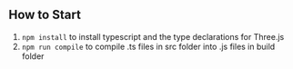 ## How to Start
1. `npm install` to install typescript and the type declarations for Three.js
1. `npm run compile` to compile .ts files in src folder into .js files in build folder
